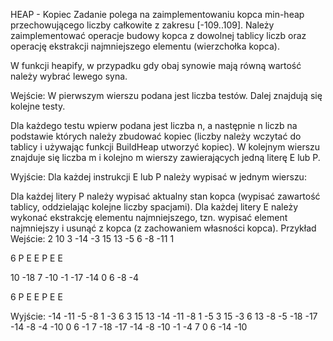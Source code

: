 HEAP - Kopiec
Zadanie polega na zaimplementowaniu kopca min-heap przechowującego liczby całkowite z zakresu [-109..109]. Należy zaimplementować operacje budowy kopca z dowolnej tablicy liczb oraz operację ekstrakcji najmniejszego elementu (wierzchołka kopca).

W funkcji heapify, w przypadku gdy obaj synowie mają równą wartość należy wybrać lewego syna.

Wejście:
W pierwszym wierszu podana jest liczba testów. Dalej znajdują się kolejne testy.

Dla każdego testu wpierw podana jest liczba n, a następnie n liczb na podstawie których należy zbudować kopiec (liczby należy wczytać do tablicy i używając funkcji BuildHeap utworzyć kopiec). W kolejnym wierszu znajduje się liczba m i kolejno m wierszy zawierających jedną literę E lub P.

Wyjście:
Dla każdej instrukcji E lub P należy wypisać w jednym wierszu:

Dla każdej litery P należy wypisać aktualny stan kopca (wypisać zawartość tablicy, oddzielając kolejne liczby spacjami).
Dla każdej litery E należy wykonać ekstrakcję elementu najmniejszego, tzn. wypisać element najmniejszy i usunąć z kopca (z zachowaniem własności kopca).
Przykład
Wejście:
2
10
3
-14
-3
15
13
-5
6
-8
-11
1

6
P
E
E
P
E
E

10
-18
7
-10
-1
-17
-14
0
6
-8
-4

6
P
E
E
P
E
E


Wyjście:
-14 -11 -5 -8 1 -3 6 3 15 13
-14
-11
-8 1 -5 3 15 -3 6 13
-8
-5
-18 -17 -14 -8 -4 -10 0 6 -1 7
-18
-17
-14 -8 -10 -1 -4 7 0 6
-14
-10
